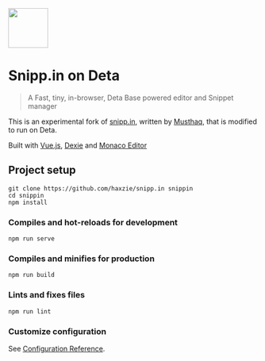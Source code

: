 <img src="https://raw.githubusercontent.com/haxzie/snipp.in/master/public/logo.png" width="80px" height="80px"/>

# Snipp.in on Deta
> A Fast, tiny, in-browser, Deta Base powered editor and Snippet manager

This is an experimental fork of [snipp.in](https://github.com/haxzie/snipp.in), written by [Musthaq](https://github.com/haxzie/), that is modified to run on Deta.

Built with [Vue.js](https://vuejs.org), [Dexie](https://dexie.org) and [Monaco Editor](https://microsoft.github.io/monaco-editor/)  

## Project setup
```
git clone https://github.com/haxzie/snipp.in snippin
cd snippin
npm install
```

### Compiles and hot-reloads for development
```
npm run serve
```

### Compiles and minifies for production
```
npm run build
```

### Lints and fixes files
```
npm run lint
```

### Customize configuration
See [Configuration Reference](https://cli.vuejs.org/config/).
